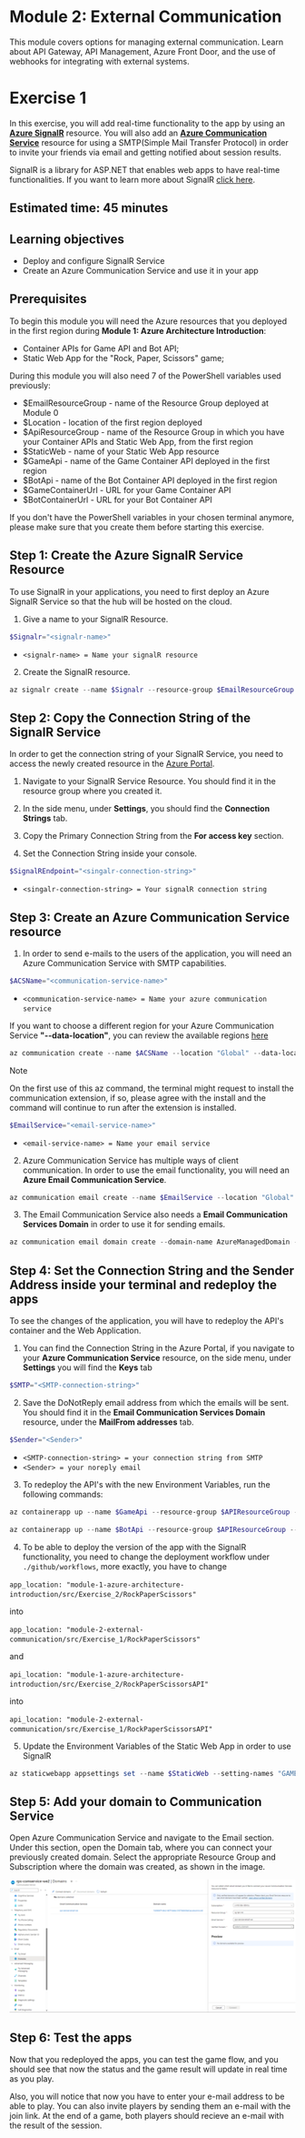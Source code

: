 # Module 2: External Communication
This module covers options for managing external communication. Learn about API Gateway, API Management, Azure Front Door, and the use of webhooks for integrating with external systems.

# Exercise 1
In this exercise, you will add real-time functionality to the app by using an [**Azure SignalR**](https://learn.microsoft.com/en-us/azure/azure-signalr/signalr-overview) resource. You will also add an [**Azure Communication Service**](https://learn.microsoft.com/en-us/azure/communication-services/overview) resource for using a SMTP(Simple Mail Transfer Protocol) in order to invite your friends via email and getting notified about session results.

SignalR is a library for ASP.NET that enables web apps to have real-time functionalities. If you want to learn more about SignalR [click here](https://learn.microsoft.com/en-us/aspnet/signalr/overview/getting-started/introduction-to-signalr).

## Estimated time: 45 minutes

## Learning objectives
   - Deploy and configure SignalR Service
   - Create an Azure Communication Service and use it in your app

## Prerequisites
To begin this module you will need the Azure resources that you deployed in the first region during
 **Module 1: Azure Architecture Introduction**: 
   - Container APIs for Game API and Bot API;
   - Static Web App for the "Rock, Paper, Scissors" game;

During this module you will also need 7 of the PowerShell variables used previously:
   - $EmailResourceGroup - name of the Resource Group deployed at Module 0
   - $Location - location of the first region deployed
   - $ApiResourceGroup - name of the Resource Group in which you have your Container APIs and Static Web App, from the first region
   - $StaticWeb - name of your Static Web App resource
   - $GameApi - name of the Game Container API deployed in the first region
   - $BotApi - name of the Bot Container API deployed in the first region
   - $GameContainerUrl -  URL for your Game Container API
   - $BotContainerUrl - URL for your Bot Container API

If you don't have the PowerShell variables in your chosen terminal anymore, please make sure that you create them before starting this exercise.


## Step 1: Create the Azure SignalR Service Resource
 To use SignalR in your applications, you need to first deploy an Azure SignalR Service so that the hub will be hosted on the cloud.
 
 1. Give a name to your SignalR Resource.
 ```powershell
 $Signalr="<signalr-name>"
 ```
 - `<signalr-name> = Name your signalR resource`
 
 2. Create the SignalR resource.
 
 ```powershell
 az signalr create --name $Signalr --resource-group $EmailResourceGroup --sku "Free_F1" --unit-count "1" --service-mode "Default"
 ```
## Step 2: Copy the Connection String of the SignalR Service
 In order to get the connection string of your SignalR Service, you need to access the newly created resource in the [Azure Portal](https://portal.azure.com/).

 1. Navigate to your SignalR Service Resource. You should find it in the resource group where you created it.

 2. In the side menu, under **Settings**, you should find the **Connection Strings** tab.

 3. Copy the Primary Connection String from the **For access key** section.

 4. Set the Connection String inside your console.
   ```powershell
   $SignalREndpoint="<singalr-connection-string>"
   ```
   - `<singalr-connection-string> = Your signalR connection string`

## Step 3: Create an Azure Communication Service resource
 1. In order to send e-mails to the users of the application, you will need an Azure Communication Service with SMTP capabilities. 

 ```powershell
 $ACSName="<communication-service-name>"
 ```
 - `<communication-service-name> = Name your azure communication service`

If you want to choose a different region for your Azure Communication Service **"--data-location"**, you can review the available regions [here](https://learn.microsoft.com/en-us/azure/communication-services/concepts/privacy#data-residency)
 ```powershell
 az communication create --name $ACSName --location "Global" --data-location "europe" --resource-group $EmailResourceGroup
 ```
> [!NOTE]  
> On the first use of this az command, the terminal might request to install the communication extension, if so, please agree with the install and the command will continue to run after the extension is installed.

 ```powershell
 $EmailService="<email-service-name>"
 ```
  - `<email-service-name> = Name your email service`

2. Azure Communication Service has multiple ways of client communication. In order to use the email functionality, you will need an **Azure Email Communication Service**. 

 ```powershell
 az communication email create --name $EmailService --location "Global" --data-location "europe" --resource-group $EmailResourceGroup
 ```
3. The Email Communication Service also needs a **Email Communication Services Domain** in order to use it for sending emails.
 ```powershell
 az communication email domain create --domain-name AzureManagedDomain --email-service-name $EmailService --location "Global" --resource-group $EmailResourceGroup --domain-management AzureManaged
 ```

## Step 4: Set the Connection String and the Sender Address inside your terminal and redeploy the apps
 To see the changes of the application, you will have to redeploy the API's container and the Web Application.
 1. You can find the Connection String in the Azure Portal, if you navigate to your **Azure Communication Service** resource, on the side menu, under **Settings** you will find the **Keys** tab

 ```powershell
 $SMTP="<SMTP-connection-string>"
 ```
 2. Save the DoNotReply email address from which the emails will be sent. You should find it in the **Email Communication Services Domain** resource, under the **MailFrom addresses** tab.
 ```powershell
 $Sender="<Sender>"
 ```
 - `<SMTP-connection-string> = your connection string from SMTP`
 - `<Sender> = your noreply email`

 3. To redeploy the API's with the new Environment Variables, run the following commands:
 
 ```powershell
 az containerapp up --name $GameApi --resource-group $APIResourceGroup --image ghcr.io/$GitRepositoryOwner/gameapi-rockpaperscissors:module2-ex1 --registry-server ghcr.io --registry-username $GitRepositoryOwner --registry-password $GitPAT --env-vars GAME_API_SIGNALR=$SignalREndpoint GAME_API_BOTAPI=$BotContainerUrl GAME_API_HOST=$GameContainerUrl GAME_API_SMTPSERVER=$SMTP GAME_API_SMTP_SENDER=$Sender
 ```
 ```powershell
az containerapp up --name $BotApi --resource-group $APIResourceGroup --image ghcr.io/$GitRepositoryOwner/botapi-rockpaperscissors:module2-ex1 --registry-server ghcr.io --registry-username $GitRepositoryOwner --registry-password $GitPAT --env-vars BOT_API_SESSION_URL=$GameContainerUrl
 ```
 
 4.  To be able to deploy the version of the app with the SignalR functionality, you need to change the deployment workflow under `./github/workflows`, more exactly, you have to change

`app_location: "module-1-azure-architecture-introduction/src/Exercise_2/RockPaperScissors"`

into 

`app_location: "module-2-external-communication/src/Exercise_1/RockPaperScissors"`

and 

`api_location: "module-1-azure-architecture-introduction/src/Exercise_2/RockPaperScissorsAPI"`

into

`api_location: "module-2-external-communication/src/Exercise_1/RockPaperScissorsAPI"`


5. Update the Environment Variables of the Static Web App in order to use SignalR
```powershell
az staticwebapp appsettings set --name $StaticWeb --setting-names "GAMEAPI_URL=$GameContainerUrl" "BOTAPI_URL=$BotContainerUrl"
```

## Step 5: Add your domain to Communication Service

 Open Azure Communication Service and navigate to the Email section. Under this section, open the Domain tab, where you can connect your previously created domain. Select the appropriate Resource Group and Subscription where the domain was created, as shown in the image.

![](../module-2-external-communication/images/image8.png)

## Step 6: Test the apps
Now that you redeployed the apps, you can test the game flow, and you should see that now the status and the game result will update in real time as you play.

Also, you will notice that now you have to enter your e-mail address to be able to play. You can also invite players by sending them an e-mail with the join link. At the end of a game, both players should recieve an e-mail with the result of the session.
